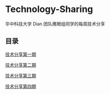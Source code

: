 # Technology-Sharing

华中科技大学 Dian 团队鹰眼组同学的每周技术分享

## 目录

[技术分享第一期](weekly/第一期/技术分享第一期.md)

[技术分享第二期](weekly/第二期/技术分享第二期.md)

[技术分享第三期](weekly/第三期/技术分享第三期.md)

[技术分享第四期](weekly/第四期/技术分享第四期.md)

